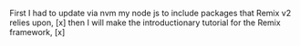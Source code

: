 First I had to update via nvm my node js to include packages that Remix v2 relies upon, [x]
then I will make the introductionary tutorial for the Remix framework, [x]
